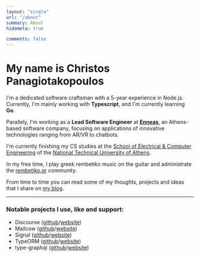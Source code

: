 ```yaml
---
layout: "single"
url: "/about"
summary: About
hidemeta: true

comments: false
---
```


# My name is Christos Panagiotakopoulos

I'm a dedicated software craftsman with a 5-year experience in Node.js. Currently, I'm mainly working with **Typescript**, and I'm currently learning **Go**.

Parallely, I'm working as a **Lead Software Engineer** at [**Enneas**](https://enneas.gr), an Athens-based software company, focusing on applications of innovative technologies ranging from AR/VR to chatbots.

I'm currently finishing my CS studies at the [School of Electrical & Computer Engineering](https://www.ece.ntua.gr/en) of the [National Technical University of Athens](https://www.ntua.gr/en/).

In my free time, I play greek rembetiko music on the guitar and administrate the [rembetiko.gr](https://rembetiko.gr) community.

From time to time you can read some of my thoughts, projects and ideas that I share on [my blog](/posts).

___

### Notable projects I use, like and support: 

* Discourse ([github](https://github.com/discourse/discourse)/[website](https://discourse.org))
* Mailcow ([github](https://github.com/mailcow/mailcow-dockerized)/[website](https://mailcow.email))
* Signal ([github](https://github.com/signalapp)/[website](https://signal.org/en/))
* TypeORM ([github](https://github.com/typeorm/typeorm)/[website](https://typeorm.io/))
* type-graphql ([github](https://github.com/MichalLytek/type-graphql)/[website](https://typegraphql.com))